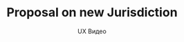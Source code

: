 ---
layout: embed
permalink: apps/mint/architectures/token-production-proposal-on-new-jurisdiction/ux-videos
lang: ru
page_id: apps-mint-architectures-token-production-proposal-on-new-jurisdiction-video

title: Proposal on new Jurisdiction
subtitle: UX Видео
backUrl: /ru/apps/mint/architectures/token-production-proposal-on-new-jurisdiction
---